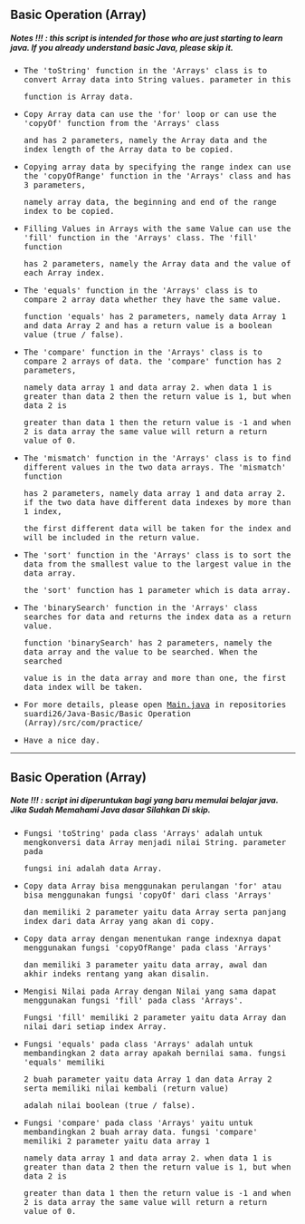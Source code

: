 ## Basic Operation (Array)
##### Notes !!! : this script is intended for those who are just starting to learn java. If you already understand basic Java, please skip it.

- <samp>The 'toString' function in the 'Arrays' class is to convert Array data into String values. parameter in this</samp> 
 
  <samp>function is Array data.</samp>

- <samp>Copy Array data can use the 'for' loop or can use the 'copyOf' function from the 'Arrays' class</samp>  
 
  <samp>and has 2 parameters, namely the Array data and the index length of the Array data to be copied.</samp>
  
- <samp>Copying array data by specifying the range index can use the 'copyOfRange' function in the 'Arrays' class and has 3 parameters,</samp> 
  
  <samp> namely array data, the beginning and end of the range index to be copied.</samp>
  
- <samp>Filling Values in Arrays with the same Value can use the 'fill' function in the 'Arrays' class. The 'fill' function </samp> 

  <samp>has 2 parameters, namely the Array data and the value of each Array index.</samp>
   
- <samp>The 'equals' function in the 'Arrays' class is to compare 2 array data whether they have the same value.</samp>
 
  <samp>function 'equals' has 2 parameters, namely data Array 1 and data Array 2 and has a return value is a boolean value (true / false).</samp>
  
- <samp>The 'compare' function in the 'Arrays' class is to compare 2 arrays of data. the 'compare' function has 2 parameters, </samp>

  <samp>namely data array 1 and data array 2. when data 1 is greater than data 2 then the return value is 1, but when data 2 is </samp>
  
  <samp>greater than data 1 then the return value is -1 and when 2 is data array the same value will return a return value of 0.</samp>
  
- <samp>The 'mismatch' function in the 'Arrays' class is to find different values in the two data arrays. The 'mismatch' function</samp>  
  
  <samp>has 2 parameters, namely data array 1 and data array 2. if the two data have different data indexes by more than 1 index,</samp>   
  
  <samp>the first different data will be taken for the index and will be included in the return value.</samp>
  
- <samp>The 'sort' function in the 'Arrays' class is to sort the data from the smallest value to the largest value in the data array.</samp>

  <samp>the 'sort' function has 1 parameter which is data array.</samp>
  
- <samp>The 'binarySearch' function in the 'Arrays' class searches for data and returns the index data as a return value.</samp> 
 
  <samp>function 'binarySearch' has 2 parameters, namely the data array and the value to be searched. When the searched</samp> 
  
  <samp>value is in the data array and more than one, the first data index will be taken.</samp>
  
- <samp>For more details, please open [Main.java](https://github.com/suardi26/Java-Basic/blob/main/Basic%20Operation%20(Array)/src/com/practice/Main.java) in repositories suardi26/Java-Basic/Basic Operation (Array)/src/com/practice/

- <samp>Have a nice day.</samp>

---
 
## Basic Operation (Array)
##### Note !!! : script ini diperuntukan bagi yang baru memulai belajar java. Jika Sudah Memahami Java dasar Silahkan Di skip.
 
- <samp>Fungsi 'toString' pada class 'Arrays' adalah untuk mengkonversi data Array  menjadi nilai String. parameter pada</samp> 
 
  <samp>fungsi ini adalah data Array.</samp>
 
- <samp>Copy data Array bisa menggunakan perulangan 'for' atau bisa menggunakan fungsi 'copyOf' dari class  'Arrays'</samp>  
 
  <samp>dan memiliki 2 parameter yaitu data Array serta panjang index dari data Array yang akan di copy.</samp>
 
- <samp>Copy data array dengan menentukan range indexnya dapat menggunakan fungsi 'copyOfRange' pada class 'Arrays'</samp> 
  
  <samp> dan memiliki 3 parameter  yaitu data array, awal dan akhir indeks rentang yang akan disalin.</samp>
 
- <samp>Mengisi Nilai pada Array dengan Nilai yang sama dapat menggunakan fungsi 'fill' pada class 'Arrays'.</samp> 

  <samp>Fungsi 'fill' memiliki 2 parameter yaitu data Array dan nilai dari setiap index Array.</samp>
 
- <samp>Fungsi 'equals' pada class 'Arrays' adalah untuk membandingkan 2 data array apakah bernilai sama. fungsi 'equals' memiliki</samp>
 
  <samp>2 buah parameter yaitu data Array 1 dan data Array 2 serta memiliki nilai kembali (return value)</samp>
 
  <samp>adalah nilai boolean (true / false).</samp>
 
- <samp>Fungsi 'compare' pada class 'Arrays' yaitu untuk membandingkan 2 buah array data. fungsi 'compare' memiliki 2 parameter yaitu data array 1</samp>

  <samp>namely data array 1 and data array 2. when data 1 is greater than data 2 then the return value is 1, but when data 2 is </samp>
  
  <samp>greater than data 1 then the return value is -1 and when 2 is data array the same value will return a return value of 0.</samp>
 
 
 

 

  



